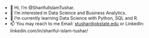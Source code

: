 - 👋 Hi, I’m @SharifulIslamTushar.
- 👀 I’m interested in Data Science and Business Analytics.
- 🌱 I’m currently learning Data Science with Python, SQL and R.
- 📫 You may reach to me Email: stushar@okstate.edu or LinkedIn: linkedin.com/in/shariful-islam-tushar/

<!---
SharifulIslamTushar/SharifulIslamTushar is a ✨ special ✨ repository because its `README.md` (this file) appears on your GitHub profile.
You can click the Preview link to take a look at your changes.
--->
